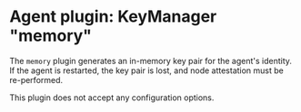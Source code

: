 # Agent plugin: KeyManager "memory"

The `memory` plugin generates an in-memory key pair for the agent's identity. If
the agent is restarted, the key pair is lost, and node attestation must be
re-performed.

This plugin does not accept any configuration options.
